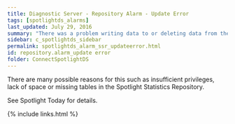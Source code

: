 ```yaml
---
title: ﻿Diagnostic Server - Repository Alarm - Update Error
tags: [spotlightds_alarms]
last_updated: July 29, 2016
summary: "There was a problem writing data to or deleting data from the Spotlight Statistics Repository."
sidebar: c_spotlightds_sidebar
permalink: spotlightds_alarm_ssr_updateerror.html
id: repository.alarm_update error
folder: ConnectSpotlightDS
---
```



There are many possible reasons for this such as insufficient privileges, lack of space or missing tables in the Spotlight Statistics Repository.

See <xref href="spotlight:AlarmLog.AlarmLogCurrent" format="html" scope="external">Spotlight Today</xref> for details.


{% include links.html %}
